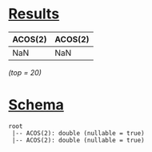 # [Results](#tab/results)

|ACOS(2)|ACOS(2)|
|-------|-------|
|NaN    |NaN    |

_(top = 20)_

# [Schema](#tab/schema)

```shell
root
 |-- ACOS(2): double (nullable = true)
 |-- ACOS(2): double (nullable = true)

```
